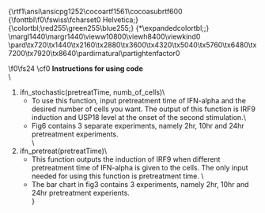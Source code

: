 {\rtf1\ansi\ansicpg1252\cocoartf1561\cocoasubrtf600
{\fonttbl\f0\fswiss\fcharset0 Helvetica;}
{\colortbl;\red255\green255\blue255;}
{\*\expandedcolortbl;;}
\margl1440\margr1440\vieww10800\viewh8400\viewkind0
\pard\tx720\tx1440\tx2160\tx2880\tx3600\tx4320\tx5040\tx5760\tx6480\tx7200\tx7920\tx8640\pardirnatural\partightenfactor0

\f0\fs24 \cf0 **Instructions for using code**\
\
1. ifn_stochastic(pretreatTime, numb_of_cells)\
	- To use this function, input pretreatment	time of IFN-alpha and the desired number of cells you want. The output of this function is IRF9 induction and USP18 level at the onset of the second stimulation.\
	- Fig6 contains 3 separate experiments, namely 2hr, 10hr and 24hr pretreatment experiments. \
\
2. ifn_pretreat(pretreatTime)\
	- This function outputs the induction of IRF9 when different pretreatment time of IFN-alpha is given to the cells. The only input needed for using this function is pretreatment time. \
	- The bar chart in fig3 contains 3 experiments, namely 2hr, 10hr and 24hr pretreatment experients. \
}